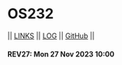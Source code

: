 # OS232

|| [LINKS](LINKS/) || [LOG](TXT/mylog.txt) || [GitHub](https://github.com/vrtass/os232/) ||

#### REV27: Mon 27 Nov 2023 10:00
